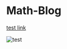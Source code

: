 # Math-Blog

[test link](https://danielennis521.github.io/Math-Blog/Test-Post.html)

![test](https://danielennis521.github.io/Math-Blog/Post%201%3A%20Sea%20Level%20Change/Sea%20Level%20Changes/graphs/basic%20sea%20level.png)

